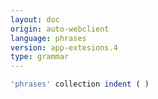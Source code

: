 ```yaml
---
layout: doc
origin: auto-webclient
language: phrases
version: app-extesions.4
type: grammar
---
```



```js
'phrases' collection indent ( )
```
```
